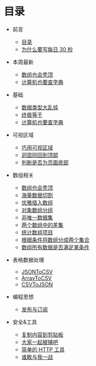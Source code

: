 # 目录




* 前言
    * [目录](SUMMARY.md)
    * [为什么要写每日 30 秒](README.md)

* 本周最新
    * [数组也会秃顶](posts/sparse-array.md)
    * [计算机也要查字典](posts/unicode.md)

* 基础
    * [数据类型大乱炖](posts/type.md)
    * [终极等于](posts/equals.md)
    * [计算机也要查字典](posts/unicode.md)

* 可视区域
    * [巧用可视区域](posts/in-viewport.md)
    * [迴囬囘回到顶部](posts/scroll.md)
    * [判断是否为页面底部](posts/bottom-visible.md)

* 数组相关
    * [数组也会秃顶](posts/sparse-array.md)
    * [海量数据切割](posts/chunk.md)
    * [优雅插入数组](posts/insert-item-inside-an-array.md)
    * [对象数组分组](posts/group-by.md)
    * [非唯一数据集](posts/non-unique.md)
    * [两个数组中的差集](posts/difference.md)
    * [统计数组项目](posts/count.md)
    * [根据条件将数组分成两个集合](posts/bifurcate.md)
    * [数组所有数据是否满足某条件](posts/all.md)

* 表格数据处理
    * [JSONToCSV](posts/json-to-csv.md)
    * [ArrayToCSV](posts/array-to-csv.md)
    * [CSVToJSON](posts/csv-to-json.md)

* 编程思想
    * [发布与订阅](posts/event.md)

* 安全&工具
    * [复制内容到剪贴板](posts/copy-to-clipboard.md)
    * [大家一起被捕吧](posts/lets-get-arrested.md)
    * [简单的 HTTP 工具](posts/simple-http.md)
    * [谁敢与我一战](posts/benchmark.md)